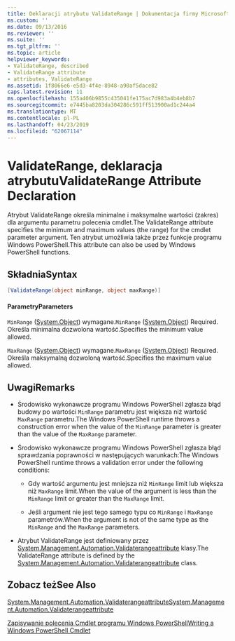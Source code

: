 ```yaml
---
title: Deklaracji atrybutu ValidateRange | Dokumentacja firmy Microsoft
ms.custom: ''
ms.date: 09/13/2016
ms.reviewer: ''
ms.suite: ''
ms.tgt_pltfrm: ''
ms.topic: article
helpviewer_keywords:
- ValidateRange, described
- ValidateRange attribute
- attributes, ValidateRange
ms.assetid: 1f8066e6-e5d3-4f4e-8948-a90af5dace82
caps.latest.revision: 11
ms.openlocfilehash: 155a406b9855c435041fe175ac7d983a4b4eb8b7
ms.sourcegitcommit: e7445ba8203da304286c591ff513900ad1c244a4
ms.translationtype: MT
ms.contentlocale: pl-PL
ms.lasthandoff: 04/23/2019
ms.locfileid: "62067114"
---
```

# <a name="validaterange-attribute-declaration"></a><span data-ttu-id="42e47-102">ValidateRange, deklaracja atrybutu</span><span class="sxs-lookup"><span data-stu-id="42e47-102">ValidateRange Attribute Declaration</span></span>

<span data-ttu-id="42e47-103">Atrybut ValidateRange określa minimalne i maksymalne wartości (zakres) dla argumentu parametru polecenia cmdlet.</span><span class="sxs-lookup"><span data-stu-id="42e47-103">The ValidateRange attribute specifies the minimum and maximum values (the range) for the cmdlet parameter argument.</span></span> <span data-ttu-id="42e47-104">Ten atrybut umożliwia także przez funkcje programu Windows PowerShell.</span><span class="sxs-lookup"><span data-stu-id="42e47-104">This attribute can also be used by Windows PowerShell functions.</span></span>

## <a name="syntax"></a><span data-ttu-id="42e47-105">Składnia</span><span class="sxs-lookup"><span data-stu-id="42e47-105">Syntax</span></span>

```csharp
[ValidateRange(object minRange, object maxRange)]
```

#### <a name="parameters"></a><span data-ttu-id="42e47-106">Parametry</span><span class="sxs-lookup"><span data-stu-id="42e47-106">Parameters</span></span>

<span data-ttu-id="42e47-107">`MinRange` ([System.Object](/dotnet/api/system.object)) wymagane.</span><span class="sxs-lookup"><span data-stu-id="42e47-107">`MinRange` ([System.Object](/dotnet/api/system.object)) Required.</span></span> <span data-ttu-id="42e47-108">Określa minimalna dozwolona wartość.</span><span class="sxs-lookup"><span data-stu-id="42e47-108">Specifies the minimum value allowed.</span></span>

<span data-ttu-id="42e47-109">`MaxRange` ([System.Object](/dotnet/api/system.object)) wymagane.</span><span class="sxs-lookup"><span data-stu-id="42e47-109">`MaxRange` ([System.Object](/dotnet/api/system.object)) Required.</span></span> <span data-ttu-id="42e47-110">Określa maksymalną dozwoloną wartość.</span><span class="sxs-lookup"><span data-stu-id="42e47-110">Specifies the maximum value allowed.</span></span>

## <a name="remarks"></a><span data-ttu-id="42e47-111">Uwagi</span><span class="sxs-lookup"><span data-stu-id="42e47-111">Remarks</span></span>

- <span data-ttu-id="42e47-112">Środowisko wykonawcze programu Windows PowerShell zgłasza błąd budowy po wartości `MinRange` parametru jest większa niż wartość `MaxRange` parametru.</span><span class="sxs-lookup"><span data-stu-id="42e47-112">The Windows PowerShell runtime throws a construction error when the value of the `MinRange` parameter is greater than the value of the `MaxRange` parameter.</span></span>

- <span data-ttu-id="42e47-113">Środowisko wykonawcze programu Windows PowerShell zgłasza błąd sprawdzania poprawności w następujących warunkach:</span><span class="sxs-lookup"><span data-stu-id="42e47-113">The Windows PowerShell runtime throws a validation error under the following conditions:</span></span>

    - <span data-ttu-id="42e47-114">Gdy wartość argumentu jest mniejsza niż `MinRange` limit lub większa niż `MaxRange` limit.</span><span class="sxs-lookup"><span data-stu-id="42e47-114">When the value of the argument is less than the `MinRange` limit or greater than the `MaxRange` limit.</span></span>

    - <span data-ttu-id="42e47-115">Jeśli argument nie jest tego samego typu co `MinRange` i `MaxRange` parametrów.</span><span class="sxs-lookup"><span data-stu-id="42e47-115">When the argument is not of the same type as the `MinRange` and the `MaxRange` parameters.</span></span>

- <span data-ttu-id="42e47-116">Atrybut ValidateRange jest definiowany przez [System.Management.Automation.Validaterangeattribute](/dotnet/api/System.Management.Automation.ValidateRangeAttribute) klasy.</span><span class="sxs-lookup"><span data-stu-id="42e47-116">The ValidateRange attribute is defined by the [System.Management.Automation.Validaterangeattribute](/dotnet/api/System.Management.Automation.ValidateRangeAttribute) class.</span></span>

## <a name="see-also"></a><span data-ttu-id="42e47-117">Zobacz też</span><span class="sxs-lookup"><span data-stu-id="42e47-117">See Also</span></span>

[<span data-ttu-id="42e47-118">System.Management.Automation.Validaterangeattribute</span><span class="sxs-lookup"><span data-stu-id="42e47-118">System.Management.Automation.Validaterangeattribute</span></span>](/dotnet/api/System.Management.Automation.ValidateRangeAttribute)

[<span data-ttu-id="42e47-119">Zapisywanie polecenia Cmdlet programu Windows PowerShell</span><span class="sxs-lookup"><span data-stu-id="42e47-119">Writing a Windows PowerShell Cmdlet</span></span>](./writing-a-windows-powershell-cmdlet.md)
